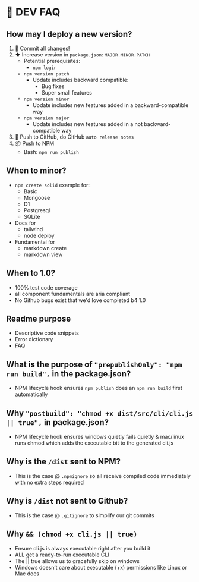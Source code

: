 # 💖 DEV FAQ



## How may I deploy a new version?
1. 💬 Commit all changes!
1. ⬆️ Increase version in `package.json`: `MAJOR.MINOR.PATCH`
    - Potential prerequisites:
        - `npm login`
    - `npm version patch`
        - Update includes backward compatible:
            - Bug fixes
            - Super small features
    - `npm version minor`
        - Update includes new features added in a backward-compatible way
    - `npm version major`
        - Update includes new features added in a not backward-compatible way
1. 🚀 Push to GitHub, do GitHub `auto release notes`
1. 📦 Push  to NPM
    - Bash: `npm run publish`



## When to minor?
- `npm create solid` example for:
    - Basic
    - Mongoose
    - D1
    - Postgresql
    - SQLite
- Docs for
    - tailwind
    - node deploy
- Fundamental for
    - markdown create
    - markdown view


## When to 1.0?
- 100% test code coverage
- all component fundamentals are aria compliant
- No Github bugs exist that we'd love completed b4 1.0



## Readme purpose
- Descriptive code snippets
- Error dictionary
- FAQ



## What is the purpose of `"prepublishOnly": "npm run build",` in the package.json?
- NPM lifecycle hook ensures `npm publish` does an `npm run build` first automatically



## Why `"postbuild": "chmod +x dist/src/cli/cli.js || true",` in package.json?
- NPM lifecycle hook ensures windows quietly fails quietly & mac/linux runs chmod which adds the executable bit to the generated cli.js 


## Why is the `/dist` sent to NPM?
- This is the case @ `.npmignore` so all receive compiled code immediately with no extra steps required



## Why is `/dist` not sent to Github?
- This is the case @ `.gitignore` to simplify our git commits


## Why `&& (chmod +x cli.js || true)`
- Ensure cli.js is always executable right after you build it
- ALL get a ready-to-run executable CLI 
- The || true allows us to gracefully skip on windows
- Windows doesn’t care about executable (+x) permissions like Linux or Mac does
